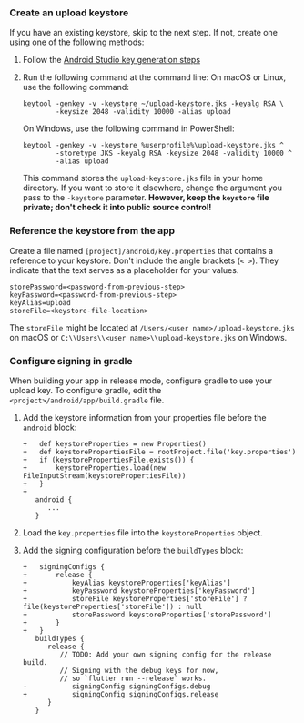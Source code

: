 ### Create an upload keystore

If you have an existing keystore, skip to the next step. If not, create one using one of the following methods:

1. Follow the [Android Studio key generation steps](https://developer.android.com/studio/publish/app-signing#generate-key)
2. Run the following command at the command line:
   On macOS or Linux, use the following command:

   ```
   keytool -genkey -v -keystore ~/upload-keystore.jks -keyalg RSA \
           -keysize 2048 -validity 10000 -alias upload
   ```

   On Windows, use the following command in PowerShell:

   ```
   keytool -genkey -v -keystore %userprofile%\upload-keystore.jks ^
           -storetype JKS -keyalg RSA -keysize 2048 -validity 10000 ^
           -alias upload
   ```

   This command stores the `upload-keystore.jks` file in your home directory. If you want to store it elsewhere, change the argument you pass to the `-keystore` parameter. **However, keep the `keystore` file private; don't check it into public source control!**

### Reference the keystore from the app

Create a file named `[project]/android/key.properties` that contains a reference to your keystore. Don't include the angle brackets (`< >`). They indicate that the text serves as a placeholder for your values.

```
storePassword=<password-from-previous-step>
keyPassword=<password-from-previous-step>
keyAlias=upload
storeFile=<keystore-file-location>
```

The `storeFile` might be located at `/Users/<user name>/upload-keystore.jks` on macOS or `C:\\Users\\<user name>\\upload-keystore.jks` on Windows.

### Configure signing in gradle

When building your app in release mode, configure gradle to use your upload key. To configure gradle, edit the `<project>/android/app/build.gradle` file.

1. Add the keystore information from your properties file before the `android` block:

   ```
   +   def keystoreProperties = new Properties()
   +   def keystorePropertiesFile = rootProject.file('key.properties')
   +   if (keystorePropertiesFile.exists()) {
   +       keystoreProperties.load(new FileInputStream(keystorePropertiesFile))
   +   }
   +
      android {
         ...
      }
   ```

2. Load the `key.properties` file into the `keystoreProperties` object.

3. Add the signing configuration before the `buildTypes` block:

   ```
   +   signingConfigs {
   +       release {
   +           keyAlias keystoreProperties['keyAlias']
   +           keyPassword keystoreProperties['keyPassword']
   +           storeFile keystoreProperties['storeFile'] ? file(keystoreProperties['storeFile']) : null
   +           storePassword keystoreProperties['storePassword']
   +       }
   +   }
      buildTypes {
         release {
            // TODO: Add your own signing config for the release build.
            // Signing with the debug keys for now,
            // so `flutter run --release` works.
   -           signingConfig signingConfigs.debug
   +           signingConfig signingConfigs.release
         }
      }
   ```

